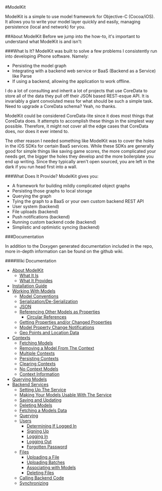 #ModelKit

ModelKit is a simple to use model framework for Objective-C (Cocoa/iOS).  It allows you to write your model layer quickly and easily, managing persistence (local and network) for you.

##About ModelKit
Before we jump into the how-to, it's important to understand what ModelKit is and isn't:

###What Is It?
ModelKit was built to solve a few problems I consistently run into developing iPhone software.  Namely:

* Persisting the model graph
* Integrating with a backend web service or BaaS (Backend as a Service) like Parse
* If using a backend, allowing the application to work offline.

I do a lot of consulting and inherit a lot of projects that use CoreData to store all of the data they pull off their JSON based REST-esque API.  It is invariably a giant convoluted mess for what should be such a simple task.  Need to upgrade a CoreData schema?  Yeah, no thanks.

ModelKit could be considered CoreData-lite since it does most things that CoreData does.  It attempts to accomplish these things in the simplest way possible.  Therefore, it might not cover all the edge cases that CoreData does, nor does it ever intend to.

The other reason I needed something like ModelKit was to cover the holes in the iOS SDKs for certain BaaS services.  While these SDKs are generally good for simple things like saving game scores, the more complicated your needs get, the bigger the holes they develop and the more boilerplate you end up writing.  Since they typically aren't open sourced, you are left in the dark if you run head first into a wall.

###What Does It Provide?
ModelKit gives you:

* A framework for building mildly complicated object graphs
* Persisting those graphs to local storage
* Querying the graph
* Tying the graph to a BaaS or your own custom backend REST API
* User system (backend)
* File uploads (backend)
* Push notifications (backend)
* Running custom backend code (backend)
* Simplistic and optimistic syncing (backend)

###Documentation

In addition to the Doxygen generated documentation included in the repo, more in-depth information can be found on the github wiki.

####Wiki Documentation
* [About ModelKit](https://github.com/jawngee/ModelKit/wiki/About-ModelKit)
  * [What It Is](https://github.com/jawngee/ModelKit/wiki/About-ModelKit#wiki-What)
  * [What It Provides](https://github.com/jawngee/ModelKit/wiki/About-ModelKit#wiki-Provides)
* [Installation Guide](https://github.com/jawngee/ModelKit/wiki/Installation-Guide)
* [Working With Models](https://github.com/jawngee/ModelKit/wiki/Working-With-Models)
	* [Model Conventions](https://github.com/jawngee/ModelKit/wiki/Working-With-Models#wiki-Conventions)
	* [Serialization/De-Serialization](https://github.com/jawngee/ModelKit/wiki/Working-With-Models#wiki-Serialization)
	* [JSON](https://github.com/jawngee/ModelKit/wiki/Working-With-Models#wiki-JSON)
	* [Referencing Other Models as Properties](https://github.com/jawngee/ModelKit/wiki/Working-With-Models#wiki-Referencing)
		* [Circular References](https://github.com/jawngee/ModelKit/wiki/Working-With-Models#wiki-Circular)
	* [Getting Properties and/or Changed Properties](https://github.com/jawngee/ModelKit/wiki/Working-With-Models#wiki-Properties)
	* [Model Property Change Notifications](https://github.com/jawngee/ModelKit/wiki/Working-With-Models#wiki-Changes)
	* [Geo Points and Location Data](https://github.com/jawngee/ModelKit/wiki/Working-With-Models#wiki-GeoPoints)
* [Contexts](https://github.com/jawngee/ModelKit/wiki/Contexts)
	* [Fetching Models](https://github.com/jawngee/ModelKit/wiki/Contexts#wiki-Fetching)
	* [Removing a Model From The Context](https://github.com/jawngee/ModelKit/wiki/Contexts#wiki-Removing)
	* [Multiple Contexts](https://github.com/jawngee/ModelKit/wiki/Contexts#wiki-Multiple)
	* [Persisting Contexts](https://github.com/jawngee/ModelKit/wiki/Contexts#wiki-Persisting)
	* [Clearing Contexts](https://github.com/jawngee/ModelKit/wiki/Contexts#wiki-Clearing)
	* [No Context Models](https://github.com/jawngee/ModelKit/wiki/Contexts#wiki-NoContext)
	* [Context Information](https://github.com/jawngee/ModelKit/wiki/Contexts#wiki-Information)
* [Querying Models](https://github.com/jawngee/ModelKit/wiki/Querying-Models)
* [Backend Services](https://github.com/jawngee/ModelKit/wiki/Backend-Services)
	* [Setting Up The Service](https://github.com/jawngee/ModelKit/wiki/Backend-Services#wiki-Setup)
	* [Making Your Models Usable With The Service](https://github.com/jawngee/ModelKit/wiki/Backend-Services#wiki-Setup)
	* [Saving and Updating](https://github.com/jawngee/ModelKit/wiki/Backend-Services#wiki-Saving)
	* [Deleting Models](https://github.com/jawngee/ModelKit/wiki/Backend-Services#wiki-Deleting)
	* [Fetching a Models Data](https://github.com/jawngee/ModelKit/wiki/Backend-Services#wiki-Fetching)
	* [Querying](https://github.com/jawngee/ModelKit/wiki/Backend-Services#wiki-Querying)
	* [Users](https://github.com/jawngee/ModelKit/wiki/Backend-Services#wiki-Users)
		* [Determining If Logged In](https://github.com/jawngee/ModelKit/wiki/Backend-Services#wiki-LoggedIn)
		* [Signing Up](https://github.com/jawngee/ModelKit/wiki/Backend-Services#wiki-SignUp)
		* [Logging In](https://github.com/jawngee/ModelKit/wiki/Backend-Services#wiki-LoggingIn)
		* [Logging Out](https://github.com/jawngee/ModelKit/wiki/Backend-Services#wiki-LoggingOut)
		* [Forgotten Password](https://github.com/jawngee/ModelKit/wiki/Backend-Services#wiki-ForgotPassword)
	* [Files](https://github.com/jawngee/ModelKit/wiki/Backend-Services#wiki-Files)
		* [Uploading a File](https://github.com/jawngee/ModelKit/wiki/Backend-Services#wiki-Uploading)
		* [Uploading Batches](https://github.com/jawngee/ModelKit/wiki/Backend-Services#wiki-Batches)
		* [Associating with Models](https://github.com/jawngee/ModelKit/wiki/Backend-Services#wiki-AssociatingFiles)
		* [Deleting Files](https://github.com/jawngee/ModelKit/wiki/Backend-Services#wiki-DeletingFiles)
	* [Calling Backend Code](https://github.com/jawngee/ModelKit/wiki/Backend-Services#wiki-BackendCode)
	* [Synchronizing](https://github.com/jawngee/ModelKit/wiki/Backend-Services#wiki-Syncing)
